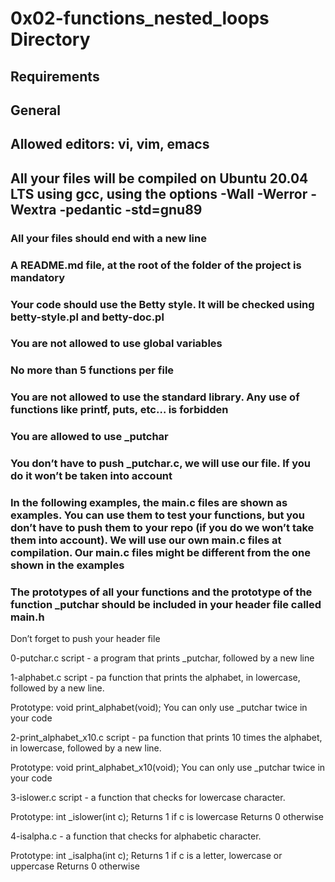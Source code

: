 
# 0x02-functions_nested_loops Directory


## Requirements
## General


## Allowed editors: vi, vim, emacs

## All your files will be compiled on Ubuntu 20.04 LTS using gcc, using the options -Wall -Werror -Wextra -pedantic -std=gnu89

### All your files should end with a new line

### A README.md file, at the root of the folder of the project is mandatory

### Your code should use the Betty style. It will be checked using betty-style.pl and betty-doc.pl

### You are not allowed to use global variables

### No more than 5 functions per file

### You are not allowed to use the standard library. Any use of functions like printf, puts, etc… is forbidden

### You are allowed to use _putchar

### You don’t have to push _putchar.c, we will use our file. If you do it won’t be taken into account

### In the following examples, the main.c files are shown as examples. You can use them to test your functions, but you don’t have to push them to your repo (if you do we won’t take them into account). We will use our own main.c files at compilation. Our main.c files might be different from the one shown in the examples

### The prototypes of all your functions and the prototype of the function _putchar should be included in your header file called main.h
Don’t forget to push your header file


 0-putchar.c script -  a program that prints _putchar, followed by a new line

 1-alphabet.c script - pa function that prints the alphabet, in lowercase, followed by a new line.

Prototype: void print_alphabet(void);
You can only use _putchar twice in your code


 2-print_alphabet_x10.c script - pa function that prints 10 times the alphabet, in lowercase, followed by a new line.

Prototype: void print_alphabet_x10(void);
You can only use _putchar twice in your code

3-islower.c script - a function that checks for lowercase character.

Prototype: int _islower(int c);
Returns 1 if c is lowercase
Returns 0 otherwise

4-isalpha.c - a function that checks for alphabetic character.

Prototype: int _isalpha(int c);
Returns 1 if c is a letter, lowercase or uppercase
Returns 0 otherwise
